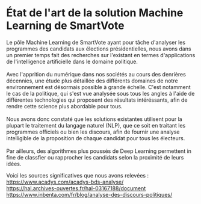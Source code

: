 # État de l'art de la solution Machine Learning de SmartVote

Le pôle Machine Learning de SmartVote ayant pour tâche d'analyser les programmes des candidats aux élections présidentielles, nous avons dans un premier temps fait des recherches sur l'existant en termes d'applications de l'intelligence artificielle dans le domaine politique.
<br>
<br>
Avec l'apprition du numérique dans nos sociétés au cours des denrières décennies, une étude plus détaillée des différents domaines de notre environnement est désormais possible à grande échelle. C'est notamment le cas de la politique, qui s'est vue analysée sous tous les angles à l'aide de différentes technologies qui proposent des résultats intéréssants, afin de rendre cette science plus abordable pour tous.
<br>
<br>
Nous avons donc constaté que les solutions existantes utilisent pour la plupart le traitement du langage naturel (NLP), que ce soit en traitant les programmes officiels ou bien les discours, afin de fournir une analyse intelligible de la proposition de chaque candidat pour tous les électeurs. 
<br>
<br>
Par ailleurs, des algorithmes plus poussés de Deep Learning permettent in fine de classfier ou rapprocher les candidats selon la proximité de leurs idées.

Voici les sources significatives que nous avons relevées :
<br>
https://www.acadys.com/acadys-bds-analyse/
<br>
https://hal.archives-ouvertes.fr/hal-03167188/document
<br>
https://www.inbenta.com/fr/blog/analyse-des-discours-politiques/

